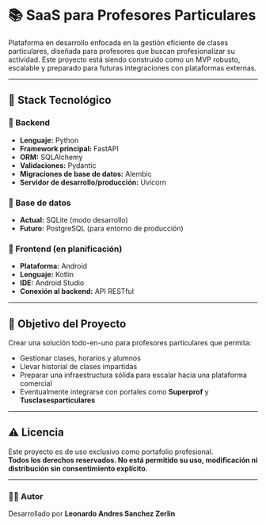 # 📚 SaaS para Profesores Particulares

Plataforma en desarrollo enfocada en la gestión eficiente de clases particulares, diseñada para profesores
que buscan profesionalizar su actividad. Este proyecto está siendo construido como un MVP robusto, escalable y preparado 
para futuras integraciones con plataformas externas.

---

## 🧱 Stack Tecnológico

### 🔧 Backend
- **Lenguaje:** Python
- **Framework principal:** FastAPI
- **ORM:** SQLAlchemy
- **Validaciones:** Pydantic
- **Migraciones de base de datos:** Alembic
- **Servidor de desarrollo/producción:** Uvicorn

### 💾 Base de datos
- **Actual:** SQLite (modo desarrollo)
- **Futuro:** PostgreSQL (para entorno de producción)

### 📱 Frontend (en planificación)
- **Plataforma:** Android
- **Lenguaje:** Kotlin
- **IDE:** Android Studio
- **Conexión al backend:** API RESTful

---

## 🎯 Objetivo del Proyecto

Crear una solución todo-en-uno para profesores particulares que permita:
- Gestionar clases, horarios y alumnos
- Llevar historial de clases impartidas
- Preparar una infraestructura sólida para escalar hacia una plataforma comercial
- Eventualmente integrarse con portales como **Superprof** y **Tusclasesparticulares**

---

## ⚠️ Licencia

Este proyecto es de uso exclusivo como portafolio profesional.  
**Todos los derechos reservados. No está permitido su uso, modificación ni distribución sin consentimiento explícito.**

---

### 🧑‍💻 Autor

Desarrollado por **Leonardo Andres Sanchez Zerlin**

